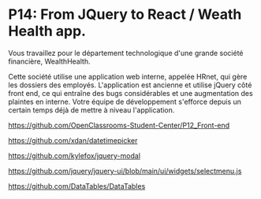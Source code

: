 # P14: From JQuery to React / Weath Health app.

Vous travaillez pour le département technologique d'une grande société financière, WealthHealth.

Cette société utilise une application web interne, appelée HRnet, qui gère les dossiers des employés. L'application est ancienne et utilise jQuery côté front end, ce qui entraîne des bugs considérables et une augmentation des plaintes en interne. Votre équipe de développement s'efforce depuis un certain temps déjà de mettre à niveau l'application.

https://github.com/OpenClassrooms-Student-Center/P12_Front-end

https://github.com/xdan/datetimepicker

https://github.com/kylefox/jquery-modal

https://github.com/jquery/jquery-ui/blob/main/ui/widgets/selectmenu.js

https://github.com/DataTables/DataTables

